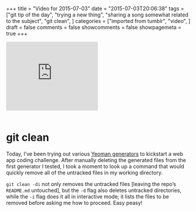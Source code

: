 +++
title = "Video for 2015-07-03"
date = "2015-07-03T20:06:38"
tags = ["git tip of the day", "trying a new thing", "sharing a song somewhat related to the subject", "git clean", ]
categories = ["imported from tumblr", "video", ]
draft = false
comments = false
showcomments = false
showpagemeta = true
+++

<iframe width="250" height="187"  id="youtube_iframe" src="https://www.youtube.com/embed/s-kyfbXgCTM?feature=oembed&amp;enablejsapi=1&amp;origin=http://safe.txmblr.com&amp;wmode=opaque" frameborder="0" allowfullscreen></iframe><br /><br /><h1>git clean</h1>

<p>Today, I&rsquo;ve been trying out various <a href="http://yeoman.io/generators" target="_blank">Yeoman generators</a> to kickstart a web app coding challenge. After manually deleting the generated files from the first generator I tested, I took a moment to look up a command that would quickly remove all of the untracked files in my working directory.</p>

<p><code>git clean -di</code> not only removes the untracked files [leaving the repo&rsquo;s <code>README.md</code> untouched], but the <code>-d</code> flag also deletes untracked directories, while the <code>-i</code> flag does it all in interactive mode; it lists the files to be removed before asking me how to proceed. Easy peasy!</p>